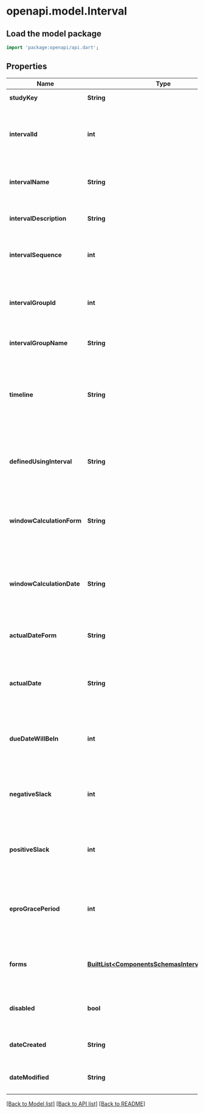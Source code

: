 # openapi.model.Interval

## Load the model package
```dart
import 'package:openapi/api.dart';
```

## Properties
Name | Type | Description | Notes
------------ | ------------- | ------------- | -------------
**studyKey** | **String** | Unique study key | [optional] 
**intervalId** | **int** | Unique system identifier for the interval (visit definition) | [optional] 
**intervalName** | **String** | Name of the interval (visit) as defined in the study | [optional] 
**intervalDescription** | **String** | Description of the interval (visit) | [optional] 
**intervalSequence** | **int** | Sequence number of the interval in the schedule | [optional] 
**intervalGroupId** | **int** | Identifier for the interval group (if intervals are grouped) | [optional] 
**intervalGroupName** | **String** | Name of the interval group | [optional] 
**timeline** | **String** | Type of interval visit window (e.g., None, Due Date, Start - End Date, Actual Date) | [optional] 
**definedUsingInterval** | **String** | Baseline interval used for calculating this interval’s dates | [optional] 
**windowCalculationForm** | **String** | Baseline form (name) from which the calculation date is taken | [optional] 
**windowCalculationDate** | **String** | Baseline field (variable name) from which the calculation date is taken | [optional] 
**actualDateForm** | **String** | Form used to capture the actual date for this interval | [optional] 
**actualDate** | **String** | Field (variable name) used to capture the actual date for this interval | [optional] 
**dueDateWillBeIn** | **int** | Number of days from the calculation date when the interval is due | [optional] 
**negativeSlack** | **int** | Number of days before the due date that are allowed (negative window) | [optional] 
**positiveSlack** | **int** | Number of days after the due date that are allowed (positive window) | [optional] 
**eproGracePeriod** | **int** | Number of days of grace period for ePRO completion after due date | [optional] 
**forms** | [**BuiltList&lt;ComponentsSchemasIntervalFormsItem&gt;**](ComponentsSchemasIntervalFormsItem.md) | List of forms that are scheduled in this interval | [optional] 
**disabled** | **bool** | Whether the interval is soft-deleted (disabled) | [optional] 
**dateCreated** | **String** | Date when this interval was created | [optional] 
**dateModified** | **String** | Date when this interval was last modified | [optional] 

[[Back to Model list]](../README.md#documentation-for-models) [[Back to API list]](../README.md#documentation-for-api-endpoints) [[Back to README]](../README.md)


